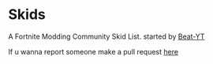 # Skids 
A Fortnite Modding Community Skid List. started by [Beat-YT](https://github.com/Beat-YT)

If u wanna report someone make a pull request [here](https://github.com/AmiraIsAmira0MG/Known-Skids/pulls)

